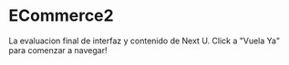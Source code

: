 # ECommerce2


La evaluacion final de interfaz y contenido de Next U.
Click a "Vuela Ya" para comenzar a navegar!